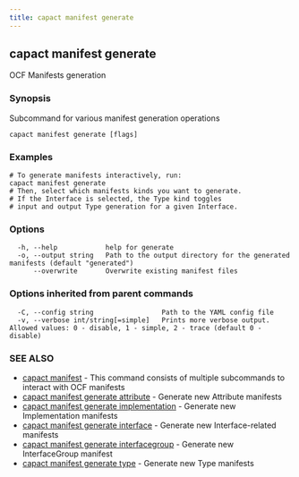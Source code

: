 ```yaml
---
title: capact manifest generate
---
```


## capact manifest generate

OCF Manifests generation

### Synopsis

Subcommand for various manifest generation operations

```
capact manifest generate [flags]
```

### Examples

```
# To generate manifests interactively, run: 
capact manifest generate
# Then, select which manifests kinds you want to generate.
# If the Interface is selected, the Type kind toggles
# input and output Type generation for a given Interface.
```

### Options

```
  -h, --help            help for generate
  -o, --output string   Path to the output directory for the generated manifests (default "generated")
      --overwrite       Overwrite existing manifest files
```

### Options inherited from parent commands

```
  -C, --config string                 Path to the YAML config file
  -v, --verbose int/string[=simple]   Prints more verbose output. Allowed values: 0 - disable, 1 - simple, 2 - trace (default 0 - disable)
```

### SEE ALSO

* [capact manifest](capact_manifest.md)	 - This command consists of multiple subcommands to interact with OCF manifests
* [capact manifest generate attribute](capact_manifest_generate_attribute.md)	 - Generate new Attribute manifests
* [capact manifest generate implementation](capact_manifest_generate_implementation.md)	 - Generate new Implementation manifests
* [capact manifest generate interface](capact_manifest_generate_interface.md)	 - Generate new Interface-related manifests
* [capact manifest generate interfacegroup](capact_manifest_generate_interfacegroup.md)	 - Generate new InterfaceGroup manifest
* [capact manifest generate type](capact_manifest_generate_type.md)	 - Generate new Type manifests

